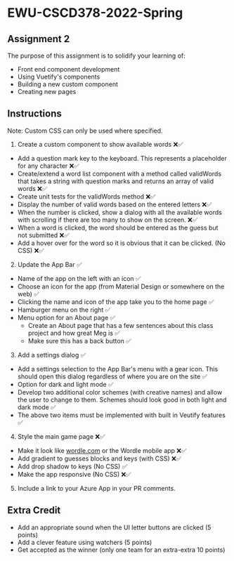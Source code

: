 # EWU-CSCD378-2022-Spring

## Assignment 2

The purpose of this assignment is to solidify your learning of:
- Front end component development
- Using Vuetify's components
- Building a new custom component
- Creating new pages

## Instructions
Note: Custom CSS can only be used where specified.

1. Create a custom component to show available words ❌✅
- Add a question mark key to the keyboard. This represents a placeholder for any character ❌✅
- Create/extend a word list component with a method called validWords that takes a string with question marks and returns an array of valid words ❌✅
- Create unit tests for the validWords method ❌✅
- Display the number of valid words based on the entered letters ❌✅
- When the number is clicked, show a dialog with all the available words with scrolling if there are too many to show on the screen. ❌✅
- When a word is clicked, the word should be entered as the guess but not submitted ❌✅
- Add a hover over for the word so it is obvious that it can be clicked. (No CSS) ❌✅

2. Update the App Bar ✅
- Name of the app on the left with an icon ✅
- Choose an icon for the app (from Material Design or somewhere on the web) ✅
- Clicking the name and icon of the app take you to the home page ✅
- Hamburger menu on the right ✅
- Menu option for an About page ✅
  - Create an About page that has a few sentences about this class project and how great Meg is ✅
  - Make sure this has a back button ✅

3. Add a settings dialog ✅
- Add a settings selection to the App Bar's menu with a gear icon. This should open this dialog regardless of where you are on the site ✅
- Option for dark and light mode ✅
- Develop two additional color schemes (with creative names) and allow the user to change to them. Schemes should look good in both light and dark mode ✅
- The above two items must be implemented with built in Veutify features ✅

4. Style the main game page ❌✅
- Make it look like [wordle.com](https://www.nytimes.com/games/wordle/index.html) or the Wordle mobile app ❌✅
- Add gradient to guesses blocks and keys (with CSS) ❌✅
- Add drop shadow to keys (No CSS) ✅
- Make the app responsive (No CSS) ❌✅

5. Include a link to your Azure App in your PR comments.

## Extra Credit

- Add an appropriate sound when the UI letter buttons are clicked (5 points)
- Add a clever feature using watchers (5 points)
- Get accepted as the winner (only one team for an extra-extra 10 points)
